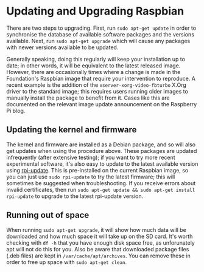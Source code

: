 # Updating and Upgrading Raspbian

There are two steps to upgrading. First, run `sudo apt-get update` in order to synchronise the database of available software packages and the versions available. Next, run `sudo apt-get upgrade` which will cause any packages with newer versions available to be updated.

Generally speaking, doing this regularly will keep your installation up to date; in other words, it will be equivalent to the latest released image. However, there are occasionally times where a change is made in the Foundation's Raspbian image that require your intervention to reproduce. A recent example is the addition of the `xserver-xorg-video-fbturbo` X.Org driver to the standard image; this requires users running older images to manually install the package to benefit from it. Cases like this are documented on the relevant image update announcement on the Raspberry Pi blog.

## Updating the kernel and firmware

The kernel and firmware are installed as a Debian package, and so will also get updates when using the procedure above. These packages are updated infrequently (after extensive testing); if you want to try more recent experimental software, it's also easy to update to the latest available version using [rpi-update](https://github.com/Hexxeh/rpi-update). This is pre-installed on the current Raspbian image, so you can just use `sudo rpi-update` to try the latest firmware; this will sometimes be suggested when troubleshooting. If you receive errors about invalid certificates, then run `sudo apt-get update && sudo apt-get install rpi-update` to upgrade to the latest rpi-update version.

## Running out of space

When running `sudo apt-get upgrade`, it will show how much data will be downloaded and how much space it will take up on the SD card. It's worth checking with `df -h` that you have enough disk space free, as unforunately apt will not do this for you. Also be aware that downloaded package files (.deb files) are kept in `/var/cache/apt/archives`. You can remove these in order to free up space with `sudo apt-get clean`.
